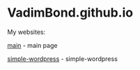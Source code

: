 

# VadimBond.github.io

My websites:

[main](https://vadimbond.github.io/ "main") - main page

[simple-wordpress](https://vadimbond.github.io/simple-wordpress/ "simple-wordpress") - simple-wordpress
